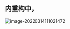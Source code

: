 ## 内重构中，<a href='https://github.com/caiwuu/editor-core'></a>
![image-20220314111021472](https://gitee.com/caiwu123/pic/raw/master/image-20220314111021472.png)

